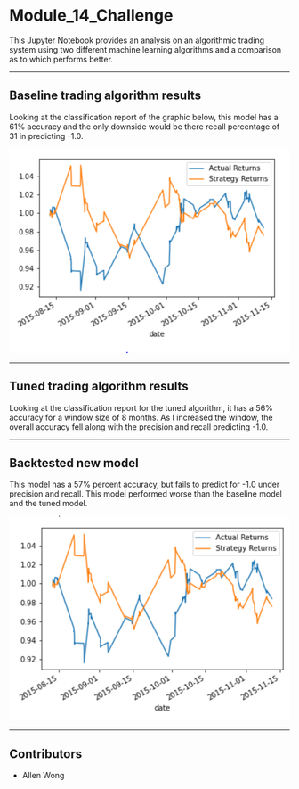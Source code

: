 # Module_14_Challenge

This Jupyter Notebook provides an analysis on an algorithmic trading system using two different machine learning algorithms and a comparison as to which performs better.


---

## Baseline trading algorithm results

Looking at the classification report of the graphic below, this model has a 61% accuracy and the only downside would be there recall percentage of 31 in predicting -1.0. 

![Baseline Trading Results](/Starter_Code/svm_model.PNG)

---

## Tuned trading algorithm results

Looking at the classification report for the tuned algorithm, it has a 56% accuracy for a window size of 8 months. As I increased the window, the overall accuracy fell along with the precision and recall predicting -1.0.


---

## Backtested new model

This model has a 57% percent accuracy, but fails to predict for -1.0 under precision and recall. This model performed worse than the baseline model and the tuned model. 

![Tuned Trading Results](/Starter_Code/logistic_model.PNG)

---

## Contributors

* Allen Wong